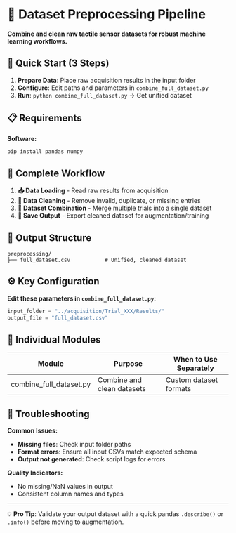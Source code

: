 # 🧹 Dataset Preprocessing Pipeline

**Combine and clean raw tactile sensor datasets for robust machine learning workflows.**

## 🚀 Quick Start (3 Steps)

1. **Prepare Data**: Place raw acquisition results in the input folder
2. **Configure**: Edit paths and parameters in `combine_full_dataset.py`
3. **Run**: `python combine_full_dataset.py` → Get unified dataset

## 📋 Requirements

**Software:**
```bash
pip install pandas numpy
```

## 🔄 Complete Workflow

1. **📥 Data Loading** - Read raw results from acquisition
2. **🧹 Data Cleaning** - Remove invalid, duplicate, or missing entries
3. **🔗 Dataset Combination** - Merge multiple trials into a single dataset
4. **💾 Save Output** - Export cleaned dataset for augmentation/training

## 📁 Output Structure

```
preprocessing/
├── full_dataset.csv           # Unified, cleaned dataset
```

## ⚙️ Key Configuration

**Edit these parameters in `combine_full_dataset.py`:**

```python
input_folder = "../acquisition/Trial_XXX/Results/"
output_file = "full_dataset.csv"
```

## 🔧 Individual Modules

| Module                  | Purpose                        | When to Use Separately           |
|-------------------------|--------------------------------|----------------------------------|
| combine_full_dataset.py | Combine and clean datasets     | Custom dataset formats           |

## 🔧 Troubleshooting

**Common Issues:**
- **Missing files**: Check input folder paths
- **Format errors**: Ensure all input CSVs match expected schema
- **Output not generated**: Check script logs for errors

**Quality Indicators:**
- No missing/NaN values in output
- Consistent column names and types

---

💡 **Pro Tip**: Validate your output dataset with a quick pandas `.describe()` or `.info()` before moving to augmentation.
